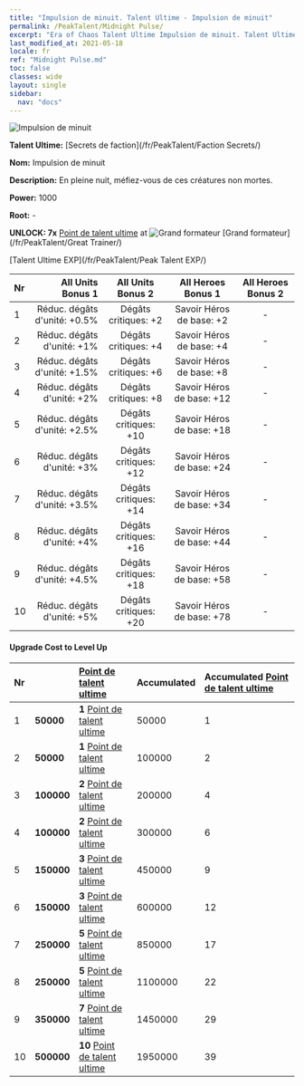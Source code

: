 ```yaml
---
title: "Impulsion de minuit. Talent Ultime - Impulsion de minuit"
permalink: /PeakTalent/Midnight Pulse/
excerpt: "Era of Chaos Talent Ultime Impulsion de minuit. Talent Ultime Impulsion de minuit. Impulsion de minuit"
last_modified_at: 2021-05-18
locale: fr
ref: "Midnight Pulse.md"
toc: false
classes: wide
layout: single
sidebar:
  nav: "docs"
---
```


  ![Impulsion de minuit](/images/pt/talent_3009.png)

  **Talent Ultime:** [Secrets de faction](/fr/PeakTalent/Faction Secrets/)

  **Nom:** Impulsion de minuit

  **Description:** En pleine nuit, méfiez-vous de ces créatures non mortes.

  **Power:** 1000

  **Root:** -

  **UNLOCK: 7x** [Point de talent ultime](/ItemsFR/con_934/) at ![Grand formateur](/images/pt/talent_3001.png) [Grand formateur](/fr/PeakTalent/Great Trainer/)

  [Talent Ultime EXP](/fr/PeakTalent/Peak Talent EXP/)

  | Nr | All Units Bonus 1 | All Units Bonus 2 | All Heroes Bonus 1 | All Heroes Bonus 2 |
  |:---|--------------:|:-------------:|:-------------:|:-------------:|
  | 1 | Réduc. dégâts d'unité: +0.5% | Dégâts critiques: +2 | Savoir Héros de base: +2 | - |
  | 2 | Réduc. dégâts d'unité: +1% | Dégâts critiques: +4 | Savoir Héros de base: +4 | - |
  | 3 | Réduc. dégâts d'unité: +1.5% | Dégâts critiques: +6 | Savoir Héros de base: +8 | - |
  | 4 | Réduc. dégâts d'unité: +2% | Dégâts critiques: +8 | Savoir Héros de base: +12 | - |
  | 5 | Réduc. dégâts d'unité: +2.5% | Dégâts critiques: +10 | Savoir Héros de base: +18 | - |
  | 6 | Réduc. dégâts d'unité: +3% | Dégâts critiques: +12 | Savoir Héros de base: +24 | - |
  | 7 | Réduc. dégâts d'unité: +3.5% | Dégâts critiques: +14 | Savoir Héros de base: +34 | - |
  | 8 | Réduc. dégâts d'unité: +4% | Dégâts critiques: +16 | Savoir Héros de base: +44 | - |
  | 9 | Réduc. dégâts d'unité: +4.5% | Dégâts critiques: +18 | Savoir Héros de base: +58 | - |
  | 10 | Réduc. dégâts d'unité: +5% | Dégâts critiques: +20 | Savoir Héros de base: +78 | - |


#### Upgrade Cost to Level Up

  | Nr | <i class="fas fa-coins"/> | [Point de talent ultime](/ItemsFR/con_934/) | Accumulated <i class="fas fa-coins"/> | Accumulated [Point de talent ultime](/ItemsFR/con_934/) |
  |:---|:--------------|:-------------|:-------------|:-------------|
  | 1 | **50000** | **1** [Point de talent ultime](/ItemsFR/con_934/) | 50000 | 1 |
  | 2 | **50000** | **1** [Point de talent ultime](/ItemsFR/con_934/) | 100000 | 2 |
  | 3 | **100000** | **2** [Point de talent ultime](/ItemsFR/con_934/) | 200000 | 4 |
  | 4 | **100000** | **2** [Point de talent ultime](/ItemsFR/con_934/) | 300000 | 6 |
  | 5 | **150000** | **3** [Point de talent ultime](/ItemsFR/con_934/) | 450000 | 9 |
  | 6 | **150000** | **3** [Point de talent ultime](/ItemsFR/con_934/) | 600000 | 12 |
  | 7 | **250000** | **5** [Point de talent ultime](/ItemsFR/con_934/) | 850000 | 17 |
  | 8 | **250000** | **5** [Point de talent ultime](/ItemsFR/con_934/) | 1100000 | 22 |
  | 9 | **350000** | **7** [Point de talent ultime](/ItemsFR/con_934/) | 1450000 | 29 |
  | 10 | **500000** | **10** [Point de talent ultime](/ItemsFR/con_934/) | 1950000 | 39 |

